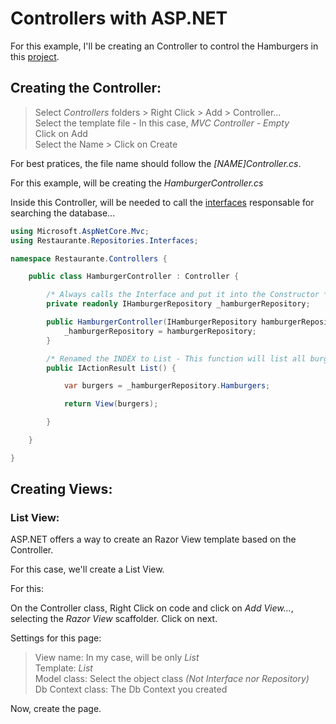 # Controllers with ASP.NET

For this example, I'll be creating an Controller to control the Hamburgers in this [project](https://github.com/raphaelfrei/hamburger-website).

## Creating the Controller:

> Select *Controllers* folders > Right Click > Add > Controller...<br>
> Select the template file - In this case, *MVC Controller - Empty* <br>
> Click on Add<br>
> Select the Name > Click on Create

For best pratices, the file name should follow the *[NAME]Controller.cs*.

For this example, will be creating the *HamburgerController.cs*

Inside this Controller, will be needed to call the [interfaces](https://github.com/raphaelfrei/asp-net/blob/main/repository-pattern.md) responsable for searching the database...

````csharp
using Microsoft.AspNetCore.Mvc;
using Restaurante.Repositories.Interfaces;

namespace Restaurante.Controllers {

    public class HamburgerController : Controller {

        /* Always calls the Interface and put it into the Constructor */
        private readonly IHamburgerRepository _hamburgerRepository;

        public HamburgerController(IHamburgerRepository hamburgerRepository) {
            _hamburgerRepository = hamburgerRepository;
        }

        /* Renamed the INDEX to List - This function will list all burgers from my db */
        public IActionResult List() {

            var burgers = _hamburgerRepository.Hamburgers;

            return View(burgers);

        }

    }

}
````

## Creating Views:

### List View:

ASP.NET offers a way to create an Razor View template based on the Controller.

For this case, we'll create a List View.

For this:

On the Controller class, Right Click on code and click on *Add View...*, selecting the *Razor View* scaffolder. Click on next.

Settings for this page:

> View name: In my case, will be only *List*<br>
> Template: *List*<br>
> Model class: Select the object class *(Not Interface nor Repository)*<br>
> Db Context class: The Db Context you created<br>

Now, create the page.
